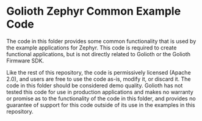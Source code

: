 # Golioth Zephyr Common Example Code

The code in this folder provides some common functionality that is used by the
example applications for Zephyr. This code is required to create functional
applications, but is not directly related to Golioth or the Golioth Firmware
SDK.

Like the rest of this repository, the code is permissively licensed
(Apache 2.0), and users are free to use the code as-is, modify it, or discard
it. The code in this folder should be considered demo quality. Golioth has not
tested this code for use in production applications and makes no warranty or
promise as to the functionality of the code in this folder, and provides no
guarantee of support for this code outside of its use in the examples in this
repository.
